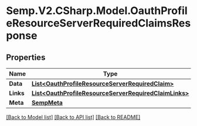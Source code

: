 # Semp.V2.CSharp.Model.OauthProfileResourceServerRequiredClaimsResponse
## Properties

Name | Type | Description | Notes
------------ | ------------- | ------------- | -------------
**Data** | [**List&lt;OauthProfileResourceServerRequiredClaim&gt;**](OauthProfileResourceServerRequiredClaim.md) |  | [optional] 
**Links** | [**List&lt;OauthProfileResourceServerRequiredClaimLinks&gt;**](OauthProfileResourceServerRequiredClaimLinks.md) |  | [optional] 
**Meta** | [**SempMeta**](SempMeta.md) |  | 

[[Back to Model list]](../README.md#documentation-for-models) [[Back to API list]](../README.md#documentation-for-api-endpoints) [[Back to README]](../README.md)

